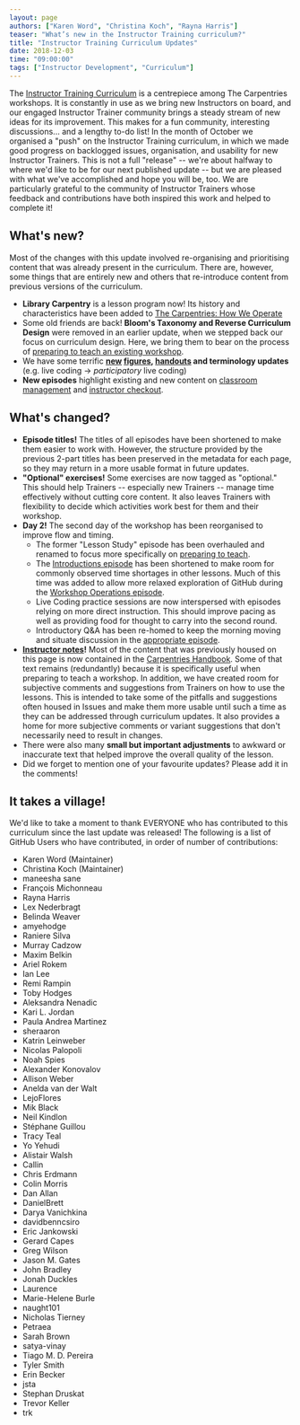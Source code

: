 ```yaml
---
layout: page
authors: ["Karen Word", "Christina Koch", "Rayna Harris"]
teaser: "What’s new in the Instructor Training curriculum?"
title: "Instructor Training Curriculum Updates"
date: 2018-12-03
time: "09:00:00"
tags: ["Instructor Development", "Curriculum"]
---
```


The [Instructor Training Curriculum](https://carpentries.github.io/instructor-training/) is a centrepiece among The Carpentries workshops. It is constantly in use as we bring new Instructors on board, and our engaged Instructor Trainer community brings a steady stream of new ideas for its improvement. This makes for a fun community, interesting discussions... and a lengthy to-do list! In the month of October we organised a "push" on the Instructor Training curriculum, in which we made good progress on backlogged issues, organisation, and usability for new Instructor Trainers. This is not a full "release" -- we're about halfway to where we'd like to be for our next published update -- but we are pleased with what we've accomplished and hope you will be, too. We are particularly grateful to the community of Instructor Trainers whose feedback and contributions have both inspired this work and helped to complete it!

## What's new?
Most of the changes with this update involved re-organising and prioritising content that was already present in the curriculum. There are, however, some things that are entirely new and others that re-introduce content from previous versions of the curriculum.

* **Library Carpentry** is a lesson program now! Its history and characteristics have been added to [The Carpentries: How We Operate](https://carpentries.github.io/instructor-training/21-carpentries/index.html)
* Some old friends are back! **Bloom's Taxonomy and Reverse Curriculum Design** were removed in an earlier update, when we stepped back our focus on curriculum design. Here, we bring them to bear on the process of [preparing to teach an existing workshop](https://carpentries.github.io/instructor-training/15-lesson-study/index.html).
* We have some terrific **[new](https://carpentries.github.io/instructor-training/02-practice-learning/index.html) [figures](https://carpentries.github.io/instructor-training/21-carpentries/index.html), [handouts](https://carpentries.github.io/instructor-training/24-practices/index.html) and terminology updates** (e.g. live coding -> *participatory* live coding)
* **New episodes** highlight existing and new content on [classroom management](https://carpentries.github.io/instructor-training/18-management/index.html) and [instructor checkout](https://carpentries.github.io/instructor-training/20-checkout/index.html).

## What's changed?
* **Episode titles!** The titles of all episodes have been shortened to make them easier to work with. However, the structure provided by the previous 2-part titles has been preserved in the metadata for each page, so they may return in a more usable format in future updates.
* **"Optional" exercises!** Some exercises are now tagged as "optional." This should help Trainers -- especially new Trainers -- manage time effectively without cutting core content. It also leaves Trainers with flexibility to decide which activities work best for them and their workshop.
* **Day 2!** The second day of the workshop has been reorganised to improve flow and timing.
    * The former "Lesson Study" episode has been overhauled and renamed to focus more specifically on [preparing to teach](https://carpentries.github.io/instructor-training/15-lesson-study/index.html).
    * The [Introductions episode](https://carpentries.github.io/instructor-training/23-introductions/index.html) has been shortened to make room for commonly observed time shortages in other lessons. Much of this time was added to allow more relaxed exploration of GitHub during the [Workshop Operations episode](https://carpentries.github.io/instructor-training/21-carpentries/index.html).
    * Live Coding practice sessions are now interspersed with episodes relying on more direct instruction. This should improve pacing as well as providing food for thought to carry into the second round.
    * Introductory Q&A has been re-homed to keep the morning moving and situate discussion in the [appropriate episode](https://carpentries.github.io/instructor-training/21-carpentries/index.html).
* **[Instructor notes](https://carpentries.github.io/instructor-training/guide/index.html)!** Most of the content that was previously housed on this page is now contained in the [Carpentries Handbook](https://docs.carpentries.org/topic_folders/instructor_training/index.html#for-trainers). Some of that text remains (redundantly) because it is specifically useful when preparing to teach a workshop. In addition, we have created room for subjective comments and suggestions from Trainers on how to use the lessons. This is intended to take some of the pitfalls and suggestions often housed in Issues and make them more usable until such a time as they can be addressed through curriculum updates. It also provides a home for more subjective comments or variant suggestions that don't necessarily need to result in changes. 
* There were also many **small but important adjustments** to awkward or inaccurate text that helped improve the overall quality of the lesson. 
* Did we forget to mention one of your favourite updates? Please add it in the comments!

## It takes a village!
We'd like to take a moment to thank EVERYONE who has contributed to this curriculum since the last update was released! The following is a list of GitHub Users who have contributed, in order of number of contributions: 

- Karen Word (Maintainer)
- Christina Koch (Maintainer)
- maneesha sane
- François Michonneau
- Rayna Harris
- Lex Nederbragt
- Belinda Weaver
- amyehodge
- Raniere Silva
- Murray Cadzow
- Maxim Belkin
- Ariel Rokem
- Ian Lee
- Remi Rampin
- Toby Hodges
- Aleksandra Nenadic
- Kari L. Jordan
- Paula Andrea Martinez
- sheraaron
- Katrin Leinweber
- Nicolas Palopoli
- Noah Spies
- Alexander Konovalov
- Allison Weber
- Anelda van der Walt
- LejoFlores
- Mik Black
- Neil Kindlon
- Stéphane Guillou
- Tracy Teal
- Yo Yehudi
- Alistair Walsh
- Callin
- Chris Erdmann
- Colin Morris
- Dan Allan
- DanielBrett
- Darya Vanichkina
- davidbenncsiro
- Eric Jankowski
- Gerard Capes
- Greg Wilson
- Jason M. Gates
- John Bradley
- Jonah Duckles
- Laurence
- Marie-Helene Burle
- naught101
- Nicholas Tierney
- Petraea
- Sarah Brown
- satya-vinay
- Tiago M. D. Pereira
- Tyler Smith
- Erin Becker
- jsta
- Stephan Druskat
- Trevor Keller
- trk
